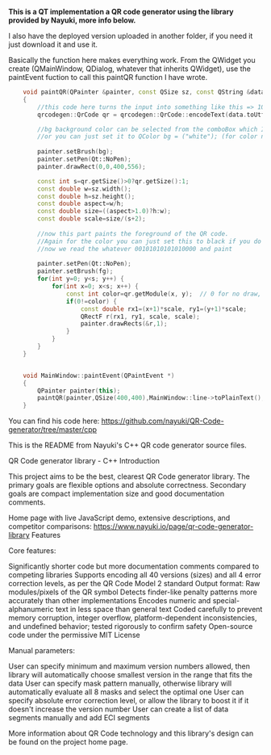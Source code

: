 **This is a QT implementation a QR code generator using the library provided by Nayuki, more info below.**

I also have the deployed version uploaded in another folder, if you need it just download it and use it. 

Basically the function here makes everything work.
From the QWidget you create (QMainWindow, QDialog, whatever that inherits QWidget), 
use the paintEvent fuction to call this paintQR function I have wrote.
```c++
    void paintQR(QPainter &painter, const QSize sz, const QString &data, QColor bg, QColor fg)
    {
        //this code here turns the input into something like this => 1001010101010100000011110010
        qrcodegen::QrCode qr = qrcodegen::QrCode::encodeText(data.toUtf8().constData(), qrcodegen::QrCode::Ecc::LOW);

        //bg background color can be selected from the comboBox which I added to this project
        //or you can just set it to QColor bg = ("white"); (for color names check here : https://www.w3.org/TR/SVG11/types.html#ColorKeywords)
        
        painter.setBrush(bg);     
        painter.setPen(Qt::NoPen);
        painter.drawRect(0,0,400,556);

        const int s=qr.getSize()>0?qr.getSize():1;
        const double w=sz.width();
        const double h=sz.height();
        const double aspect=w/h;
        const double size=((aspect>1.0)?h:w);
        const double scale=size/(s+2);
        
        //now this part paints the foreground of the QR code.
        //Again for the color you can just set this to black if you do not wish to add color changing functions to your build.
        //now we read the whatever 00101010101010000 and paint
        
        painter.setPen(Qt::NoPen);
        painter.setBrush(fg);
        for(int y=0; y<s; y++) {
            for(int x=0; x<s; x++) {
                const int color=qr.getModule(x, y);  // 0 for no draw, 1 for draw
                if(0!=color) {
                    const double rx1=(x+1)*scale, ry1=(y+1)*scale;
                    QRectF r(rx1, ry1, scale, scale);
                    painter.drawRects(&r,1);
                }
            }
        }
    }


    void MainWindow::paintEvent(QPaintEvent *)
    {
        QPainter painter(this);
        paintQR(painter,QSize(400,400),MainWindow::line->toPlainText(),bgColor->currentText(), fgColor->currentText());
    }
```






You can find his code here: 
https://github.com/nayuki/QR-Code-generator/tree/master/cpp


This is the README from Nayuki's C++ QR code generator source files.

QR Code generator library - C++
Introduction

This project aims to be the best, clearest QR Code generator library. The primary goals are flexible options and absolute correctness. Secondary goals are compact implementation size and good documentation comments.

Home page with live JavaScript demo, extensive descriptions, and competitor comparisons: https://www.nayuki.io/page/qr-code-generator-library
Features

Core features:

   Significantly shorter code but more documentation comments compared to competing libraries
   Supports encoding all 40 versions (sizes) and all 4 error correction levels, as per the QR Code Model 2 standard
   Output format: Raw modules/pixels of the QR symbol
   Detects finder-like penalty patterns more accurately than other implementations
   Encodes numeric and special-alphanumeric text in less space than general text
   Coded carefully to prevent memory corruption, integer overflow, platform-dependent inconsistencies, and undefined behavior; tested rigorously to confirm safety
   Open-source code under the permissive MIT License

Manual parameters:

   User can specify minimum and maximum version numbers allowed, then library will automatically choose smallest version in the range that fits the data
   User can specify mask pattern manually, otherwise library will automatically evaluate all 8 masks and select the optimal one
   User can specify absolute error correction level, or allow the library to boost it if it doesn't increase the version number
   User can create a list of data segments manually and add ECI segments

More information about QR Code technology and this library's design can be found on the project home page.
